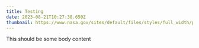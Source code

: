 ```yaml
---
title: Testing
date: 2023-08-21T10:27:38.650Z
thumbnail: https://www.nasa.gov/sites/default/files/styles/full_width/public/thumbnails/image/main_image_star-forming_region_carina_nircam_final-1280.jpg?itok=9hyNVMwe
---
```

This should be some body content